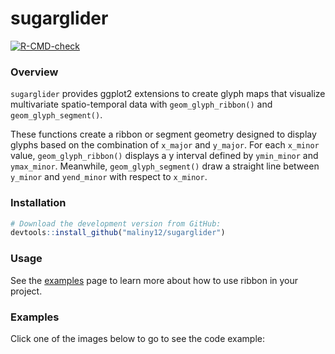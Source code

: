 
<!-- README.md is generated from README.Rmd. Please edit that file -->

# sugarglider

<!-- badges: start -->

[![R-CMD-check](https://github.com/maliny12/glyph/actions/workflows/R-CMD-check.yaml/badge.svg)](https://github.com/maliny12/glyph/actions/workflows/R-CMD-check.yaml)

<!-- badges: end -->

### Overview

`sugarglider` provides ggplot2 extensions to create glyph maps that
visualize multivariate spatio-temporal data with `geom_glyph_ribbon()`
and `geom_glyph_segment()`.

These functions create a ribbon or segment geometry designed to display
glyphs based on the combination of `x_major` and `y_major`. For each
`x_minor` value, `geom_glyph_ribbon()` displays a y interval defined by
`ymin_minor` and `ymax_minor`. Meanwhile, `geom_glyph_segment()` draw a
straight line between `y_minor` and `yend_minor` with respect to
`x_minor`.

### Installation

``` r
# Download the development version from GitHub:
devtools::install_github("maliny12/sugarglider")
```

### Usage

See the
[examples](https://maliny12.github.io/sugarglider/articles/Examples.html)
page to learn more about how to use ribbon in your project.

### Examples

Click one of the images below to go to see the code example:
